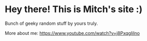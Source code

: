 # Hey there! This is Mitch's site :)
Bunch of geeky random  stuff by yours truly.

More about me: https://www.youtube.com/watch?v=j8PxqgliIno
